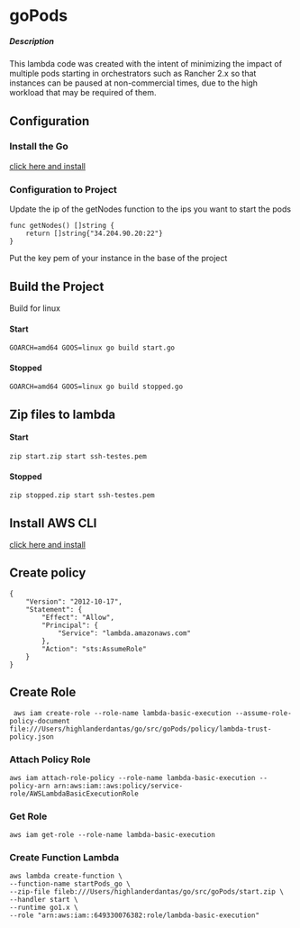 # goPods

##### Description


This lambda code was created with the intent of minimizing the impact of multiple pods starting in orchestrators such as Rancher 2.x so that instances can be paused at non-commercial times, due to the high workload that may be required of them.


## Configuration

### Install the Go
[click here and install](https://golang.org/dl/)

### Configuration to Project

Update the ip of the getNodes function to the ips you want to start the pods

```
func getNodes() []string {
	return []string{"34.204.90.20:22"}
}
```

Put the key pem of your instance in the base of the project


## Build the Project

Build for linux


#### Start

```
GOARCH=amd64 GOOS=linux go build start.go
```

#### Stopped

```
GOARCH=amd64 GOOS=linux go build stopped.go
```

## Zip files to lambda


#### Start

```
zip start.zip start ssh-testes.pem 
```

#### Stopped

```
zip stopped.zip start ssh-testes.pem 
```

## Install AWS CLI

[click here and install](https://docs.aws.amazon.com/pt_br/cli/latest/userguide/cli-chap-install.html) 


## Create policy 

```
{
    "Version": "2012-10-17",
    "Statement": {
        "Effect": "Allow",
        "Principal": {
            "Service": "lambda.amazonaws.com"
        },
        "Action": "sts:AssumeRole"
    }
}
```

## Create Role

```
 aws iam create-role --role-name lambda-basic-execution --assume-role-policy-document file:///Users/highlanderdantas/go/src/goPods/policy/lambda-trust-policy.json
```

### Attach Policy Role

```
aws iam attach-role-policy --role-name lambda-basic-execution --policy-arn arn:aws:iam::aws:policy/service-role/AWSLambdaBasicExecutionRole
```
### Get Role

```
aws iam get-role --role-name lambda-basic-execution
```

### Create Function Lambda

```
aws lambda create-function \
--function-name startPods_go \
--zip-file fileb:///Users/highlanderdantas/go/src/goPods/start.zip \
--handler start \
--runtime go1.x \
--role "arn:aws:iam::649330076382:role/lambda-basic-execution"
```
